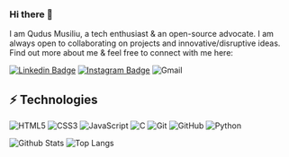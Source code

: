 ### Hi there 👋


I am Qudus Musiliu, a tech enthusiast & an open-source advocate. I am always open to collaborating on projects and innovative/disruptive ideas. Find out more about me & feel free to connect with me here:

[![Linkedin Badge](https://img.shields.io/badge/-qudus4all-blue?style=flat-square&logo=Linkedin&logoColor=white&link=https://www.linkedin.com/in/qudus4all/)](https://www.linkedin.com/in/qudus4all/)
[![Instagram Badge](https://img.shields.io/badge/-qudus4all-purple?style=flat-square&logo=instagram&logoColor=white&link=https://instagram.com/qudus4all/)](https://instagram.com/qudus4all)
![Gmail](https://img.shields.io/badge/Gmail-D14836?style=for-the-badge&logo=gmail&logoColor=white)



## ⚡ Technologies

![HTML5](https://img.shields.io/badge/-HTML5-E34F26?style=flat-square&logo=html5&logoColor=white)
![CSS3](https://img.shields.io/badge/-CSS3-1572B6?style=flat-square&logo=css3)
![JavaScript](https://img.shields.io/badge/-JavaScript-black?style=flat-square&logo=javascript)
![C](https://img.shields.io/badge/-C-00599C?style=flat-square&logo=c)
![Git](https://img.shields.io/badge/-Git-black?style=flat-square&logo=git)
![GitHub](https://img.shields.io/badge/-GitHub-181717?style=flat-square&logo=github)
![Python](https://img.shields.io/badge/python-3670A0?style=for-the-badge&logo=python&logoColor=ffdd54)


![Github Stats](https://github-readme-stats.vercel.app/api?username=Adeem-Treef&count_private=true&show_icons=true&include_all_commits=true)
![Top Langs](https://github-readme-stats.vercel.app/api/top-langs/?username=Adeem-Treef&hide=TeX&layout=compact)


